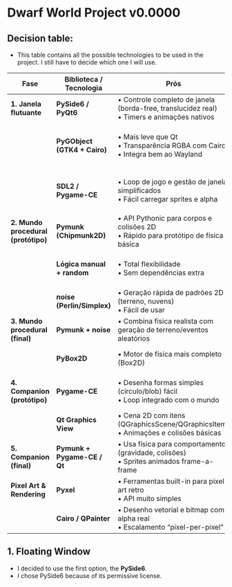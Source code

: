 # Dwarf World Project v0.0000

## Decision table:
- This table contains all the possible technologies to be used in the project. I still have to decide which one I will use.

| Fase                                | Biblioteca / Tecnologia      | Prós                                                                                          | Contras                                                                                              | Wayland (via XWayland)          |
| ----------------------------------- | ---------------------------- | --------------------------------------------------------------------------------------------- | ---------------------------------------------------------------------------------------------------- | ------------------------------- |
| **1. Janela flutuante**             | **PySide6 / PyQt6**          | • Controle completo de janela (borda-free, translucidez real)<br>• Timers e animações nativos | • Heavyweight (➕60 MB Qt)<br>• LGPL/commercial                                                       | Nativo Qt6 / XWayland           |
|                                     | **PyGObject (GTK4 + Cairo)** | • Mais leve que Qt<br>• Transparência RGBA com Cairo<br>• Integra bem ao Wayland              | • Precisa configurar visual RGBA manualmente<br>• Menos exemplos de animação “out-of-box”            | Nativo GTK4 / XWayland          |
|                                     | **SDL2 / Pygame-CE**         | • Loop de jogo e gestão de janela simplificados<br>• Fácil carregar sprites e alpha           | • Controle de janela limitado (flags SDL)<br>• Precisa `SDL_VIDEODRIVER=wayland` ou cair em XWayland | Wayland experimental / XWayland |
| **2. Mundo procedural (protótipo)** | **Pymunk (Chipmunk2D)**      | • API Pythonic para corpos e colisões 2D<br>• Rápido para protótipo de física básica          | • Talvez overkill se só usar poucos cálculos simples                                                 | Roda junto, independente de GUI |
|                                     | **Lógica manual + random**   | • Total flexibilidade<br>• Sem dependências extra                                             | • Código “do zero” exige mais tempo<br>• Sem colisões automáticas                                    | Independente                    |
|                                     | **noise (Perlin/Simplex)**   | • Geração rápida de padrões 2D (terreno, nuvens)<br>• Fácil de usar                           | • Só gera ruído — não há sistema de física ou entidades                                              | Independente                    |
| **3. Mundo procedural (final)**     | **Pymunk + noise**           | • Combina física realista com geração de terreno/eventos aleatórios                           | • Depende de duas libs — curva de aprendizado maior                                                  | Independente                    |
|                                     | **PyBox2D**                  | • Motor de física mais completo (Box2D)                                                       | • Bindings em C++ podem complicar instalação                                                         | Independente                    |
| **4. Companion (protótipo)**        | **Pygame-CE**                | • Desenha formas simples (círculo/blob) fácil<br>• Loop integrado com o mundo                 | • A integração janela+física precisa “colar” código manualmente                                      | Wayland experimental / XWayland |
|                                     | **Qt Graphics View**         | • Cena 2D com itens (QGraphicsScene/QGraphicsItem)<br>• Animações e colisões básicas          | • Mais complexo de aprender que Pygame                                                               | Nativo Qt6 / XWayland           |
| **5. Companion (final)**            | **Pymunk + Pygame-CE / Qt**  | • Usa física para comportamentos (gravidade, colisões)<br>• Sprites animados frame-a-frame    | • Integração completa exige bom gerenciamento de loop e sincronismo                                  | Conforme GUI escolhida          |
| **Pixel Art & Rendering**           | **Pyxel**                    | • Ferramentas built-in para pixel art retro<br>• API muito simples                            | • Resolução e paleta limitadas (16 cores)                                                            | XWayland                        |
|                                     | **Cairo / QPainter**         | • Desenho vetorial e bitmap com alpha real<br>• Escalamento “pixel-per-pixel”                 | • Mais código “baixo nível” para cada frame                                                          | Nativo (GTK4/Cairo ou Qt)       |


## 1. Floating Window
- I decided to use the first option, the **PySide6**.
- I chose PySide6 because of its permissive license.
